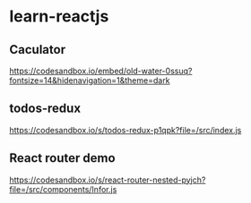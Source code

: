 # learn-reactjs

## Caculator
https://codesandbox.io/embed/old-water-0ssuq?fontsize=14&hidenavigation=1&theme=dark

## todos-redux
https://codesandbox.io/s/todos-redux-p1qpk?file=/src/index.js

## React router demo
https://codesandbox.io/s/react-router-nested-pyjch?file=/src/components/Infor.js
